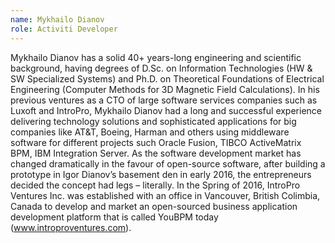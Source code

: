 ```yaml
--- 
name: Mykhailo Dianov
role: Activiti Developer
---
```


Mykhailo Dianov has a solid 40+ years-long engineering and scientific background, having degrees of D.Sc. on Information Technologies (HW & SW Specialized Systems) and Ph.D. on Theoretical Foundations of Electrical Engineering (Computer Methods for 3D Magnetic Field Calculations). In his previous ventures as a CTO of large software services companies such as Luxoft and IntroPro, Mykhailo Dianov had a long and successful experience delivering technology solutions and sophisticated applications for big companies like AT&T, Boeing, Harman and others using middleware software for different projects such Oracle Fusion, TIBCO ActiveMatrix BPM, IBM Integration Server. As the software development market has changed dramatically in the favour of open-source software, after building a prototype in Igor Dianov’s basement den in early 2016, the entrepreneurs decided the concept had legs – literally. In the Spring of 2016, IntroPro Ventures Inc. was established with an office in Vancouver, British Colimbia, Canada to develop and market an open-sourced business application development platform that is called YouBPM today (www.introproventures.com).
